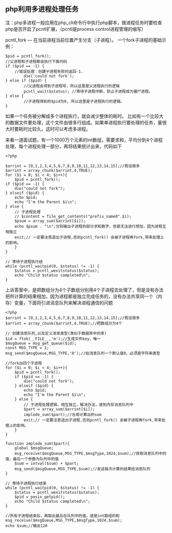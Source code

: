 ## php利用多进程处理任务
注：php多进程一般应用在php_cli命令行中执行php脚本，做进程任务时要检查php是否开启了pcntl扩展，（pcntl是process control进程管理的缩写）

pcntl_fork — 在当前进程当前位置产生分支（子进程）。
一个fork子进程的基础示例：
```
$pid = pcntl_fork();
//父进程和子进程都会执行下面代码
if ($pid == -1) {
    //错误处理：创建子进程失败时返回-1.
        die('could not fork');
} else if ($pid) {
        //父进程会得到子进程号，所以这里是父进程执行的逻辑
        pcntl_wait($status); //等待子进程中断，防止子进程成为僵尸进程。
} else {
        //子进程得到的$pid为0, 所以这里是子进程执行的逻辑。
}
```

如果一个任务被分解成多个进程执行，就会减少整体的耗时。
比如有一个比较大的数据文件要处理，这个文件由很多行组成。如果单进程执行要处理的任务，量很大时要耗时比较久。这时可以考虑多进程。

来看一道面试题，有一个1000万个元素的int数组，需要求和，平均分到4个进程处理，每个进程处理一部分，再将结果统计出来，代码如下
```
<?php

$arrint = [0,1,2,3,4,5,6,7,8,9,10,11,12,13,14,15];//假设很多
$arrint = array_chunk($arrint,4,TRUE);
for ($i = 0; $i < 4; $i++){
    $pid = pcntl_fork();
if ($pid == -1) {
    die("could not fork");
} elseif ($pid) {
    echo $pid;
    echo "I'm the Parent $i\n";
} else {
    // 子进程处理
    // $content = file_get_contents("prefix_name0".$i);
    $psum = array_sum($arrint[$i]);
    echo $psum . "\n";分别输出子进程的部分求和数字，但是无法进行想加，因为进程互相独立
    exit;// 一定要注意退出子进程,否则pcntl_fork() 会被子进程再fork,带来处理上的影响。
    }
}
        
// 等待子进程执行结
while (pcntl_waitpid(0, $status) != -1) {
    $status = pcntl_wexitstatus($status);
    echo "Child $status completed\n";
}
```

上诉答案中，是把数组分为4个子数组分别用4个子进程去处理了，但是没有办法把所计算的结果相加，因为进程都是独立完成任务的，没有办法共享同一个（内存）变量，下面将引进消息队列来解决进程通信的问题
```
<?php
$arrint = [0,1,2,3,4,5,6,7,8,9,10,11,12,13,14,15];//假设很多
$arrint = array_chunk($arrint,4,TRUE);//把数组分为4个

// 创建消息队列,以及定义消息类型(类似于数据库中的库)
$id = ftok(__FILE__,'m');//生成文件key，唯一
$msgQueue = msg_get_queue($id);
const MSG_TYPE = 1;
msg_send($msgQueue,MSG_TYPE,'0');//给消息队列一个默认值0，必须是字符串类型

//fork出四个子进程
for ($i = 0; $i < 4; $i++){
    $pid = pcntl_fork();
    if ($pid == -1) {
        die("could not fork");
    } elseif ($pid) {
        echo $pid;
        echo "I'm the Parent $i\n";
    } else {
        // 子进程处理逻辑，相互独立，解决办法，放到内存消息队列中
        $part = array_sum($arrint[$i]);
        implode_sum($part);//合成计算出的sum
        exit;// 一定要注意退出子进程,否则pcntl_fork() 会被子进程再fork,带来处理上的影响。
    }
}
        
function implode_sum($part){
    global $msgQueue;
    msg_receive($msgQueue,MSG_TYPE,$msgType,1024,$sum);//获取消息队列中的值，最后一个参数为队列中的值
    $sum = intval($sum) + $part;
    msg_send($msgQueue,MSG_TYPE,$sum);//发送每次计算的结果给消息队列
}
    
// 等待子进程执行结束
while (pcntl_waitpid(0, $status) != -1) {
    $status = pcntl_wexitstatus($status);
    $pid = posix_getpid();
    echo "Child $status completed\n";
}
    
//所有子进程结束后，再取出最后在队列中的值，就是int数组的和
msg_receive($msgQueue,MSG_TYPE,$msgType,1024,$sum);
echo $sum;//输出120
```